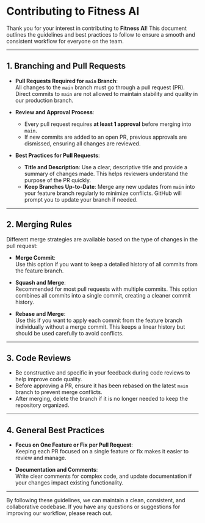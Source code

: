 # Contributing to Fitness AI

Thank you for your interest in contributing to **Fitness AI**! This document outlines the guidelines and best practices to follow to ensure a smooth and consistent workflow for everyone on the team.

---

## 1. Branching and Pull Requests

- **Pull Requests Required for `main` Branch**:  
  All changes to the `main` branch must go through a pull request (PR). Direct commits to `main` are not allowed to maintain stability and quality in our production branch.

- **Review and Approval Process**:
  - Every pull request requires **at least 1 approval** before merging into `main`.
  - If new commits are added to an open PR, previous approvals are dismissed, ensuring all changes are reviewed.

- **Best Practices for Pull Requests**:
  - **Title and Description**: Use a clear, descriptive title and provide a summary of changes made. This helps reviewers understand the purpose of the PR quickly.
  - **Keep Branches Up-to-Date**: Merge any new updates from `main` into your feature branch regularly to minimize conflicts. GitHub will prompt you to update your branch if needed.

---

## 2. Merging Rules

Different merge strategies are available based on the type of changes in the pull request:

- **Merge Commit**:  
  Use this option if you want to keep a detailed history of all commits from the feature branch.

- **Squash and Merge**:  
  Recommended for most pull requests with multiple commits. This option combines all commits into a single commit, creating a cleaner commit history.

- **Rebase and Merge**:  
  Use this if you want to apply each commit from the feature branch individually without a merge commit. This keeps a linear history but should be used carefully to avoid conflicts.

---

## 3. Code Reviews

- Be constructive and specific in your feedback during code reviews to help improve code quality.
- Before approving a PR, ensure it has been rebased on the latest `main` branch to prevent merge conflicts.
- After merging, delete the branch if it is no longer needed to keep the repository organized.

---

## 4. General Best Practices

- **Focus on One Feature or Fix per Pull Request**:  
  Keeping each PR focused on a single feature or fix makes it easier to review and manage.

- **Documentation and Comments**:  
  Write clear comments for complex code, and update documentation if your changes impact existing functionality.

---

By following these guidelines, we can maintain a clean, consistent, and collaborative codebase. If you have any questions or suggestions for improving our workflow, please reach out.
